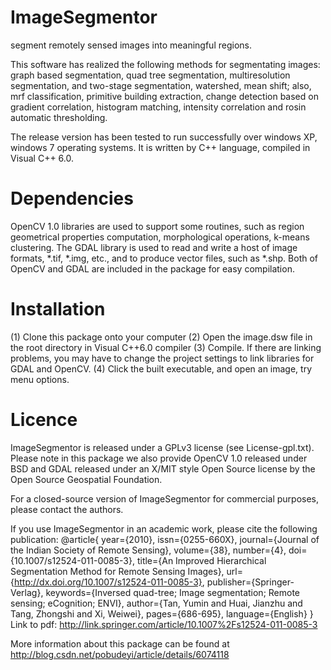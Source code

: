 # ImageSegmentor

segment remotely sensed images into meaningful regions.

This software has realized the following methods for segmentating images: graph based segmentation, quad tree segmentation, multiresolution segmentation, and two-stage segmentation, watershed, mean shift; also, mrf classification, primitive building extraction, change detection based on gradient correlation, histogram matching, intensity correlation and rosin automatic thresholding.

The release version has been tested to run successfully over windows XP, windows 7 operating systems. It is written by C++ language, compiled in Visual C++ 6.0.

# Dependencies

OpenCV 1.0 libraries are used to support some routines, such as region geometrical properties computation, morphological operations, k-means clustering. The GDAL library is used to read and write a host of image formats, *.tif, *.img, etc., and to produce vector files, such as *.shp. Both of OpenCV and GDAL are included in the package for easy compilation.

# Installation

(1) Clone this package onto your computer
(2) Open the image.dsw file in the root directory in Visual C++6.0 compiler
(3) Compile. If there are linking problems, you may have to change the project settings to link libraries for GDAL and OpenCV.
(4) Click the built executable, and open an image, try menu options.

# Licence

ImageSegmentor is released under a GPLv3 license (see License-gpl.txt). Please note in this package we also provide OpenCV 1.0 released under BSD and GDAL released under an X/MIT style Open Source license by the Open Source Geospatial Foundation.

For a closed-source version of ImageSegmentor for commercial purposes, please contact the authors.

If you use ImageSegmentor in an academic work, please cite the following publication:
	@article{
	year={2010},
	issn={0255-660X},
	journal={Journal of the Indian Society of Remote Sensing},
	volume={38},
	number={4},
	doi={10.1007/s12524-011-0085-3},
	title={An Improved Hierarchical Segmentation Method for Remote Sensing Images},
	url={http://dx.doi.org/10.1007/s12524-011-0085-3},
	publisher={Springer-Verlag},
	keywords={Inversed quad-tree; Image segmentation; Remote sensing; eCognition; ENVI},
	author={Tan, Yumin and Huai, Jianzhu and Tang, Zhongshi and Xi, Weiwei},
	pages={686-695},
	language={English}
	}
Link to pdf: http://link.springer.com/article/10.1007%2Fs12524-011-0085-3

More information about this package can be found at http://blog.csdn.net/pobudeyi/article/details/6074118
